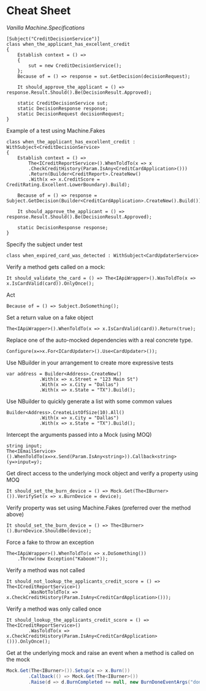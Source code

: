 # Cheat Sheet

*Vanilla Machine.Specifications*

	[Subject("CreditDecisionService")]
    class when_the_applicant_has_excellent_credit
    {
        Establish context = () =>
        {
            sut = new CreditDecisionService(); 
        };
        Because of = () => response = sut.GetDecision(decisionRequest);

        It should_approve_the_applicant = () => response.Result.Should().Be(DecisionResult.Approved);

        static CreditDecisionService sut;
        static DecisionResponse response;
        static DecisionRequest decisionRequest;
    }

Example of a test using Machine.Fakes

	class when_the_applicant_has_excellent_credit : WithSubject<CreditDecisionService>
    {
        Establish context = () =>
            The<ICreditReportService>().WhenToldTo(x => x
            .CheckCreditHistory(Param.IsAny<CreditCardApplication>()))
            .Return(Builder<CreditReport>.CreateNew()
            .With(x => x.CreditScore = CreditRating.Excellent.LowerBoundary).Build);

        Because of = () => response = Subject.GetDecision(Builder<CreditCardApplication>.CreateNew().Build());

        It should_approve_the_applicant = () => response.Result.Should().Be(DecisionResult.Approved);

        static DecisionResponse response;
    }

Specify the subject under test

	class when_expired_card_was_detected : WithSubject<CardUpdaterService> 

Verify a method gets called on a mock:

   	It should_validate_the_card = () => The<IApiWrapper>().WasToldTo(x => x.IsCardValid(card)).OnlyOnce();

Act

	Because of = () => Subject.DoSomething();

Set a return value on a fake object

	The<IApiWrapper>().WhenToldTo(x => x.IsCardValid(card)).Return(true);

Replace one of the auto-mocked dependencies with a real concrete type.

	Configure(x=>x.For<ICardUpdater>().Use<CardUpdater>());

Use NBuilder in your arrangement to create more expressive tests
      
	var address = Builder<Address>.CreateNew()
                .With(x => x.Street = "123 Main St")
                .With(x => x.City = "Dallas")
                .With(x => x.State = "TX").Build();
     

Use NBuilder to quickly generate a list with some common values

	Builder<Address>.CreateListOfSize(10).All()
                .With(x => x.City = "Dallas")
                .With(x => x.State = "TX").Build();

Intercept the arguments passed into a Mock (using MOQ)

	string input;
    The<IEmailService>().WhenToldTo(x=>x.Send(Param.IsAny<string>)).Callback<string>(y=>input=y);

Get direct access to the underlying mock object and verify a property using MOQ

	It should_set_the_burn_device = () => Mock.Get(The<IBurner>()).VerifySet(x => x.BurnDevice = device);

Verify property was set using Machine.Fakes (preferred over the method above)

	It should_set_the_burn_device = () => The<IBurner>().BurnDevice.ShouldBe(device);

Force a fake to throw an exception

	The<IApiWrapper>().WhenToldTo(x => x.DoSomething())
    	.Throw(new Exception("Kaboom!"));

Verify a method was not called

	It should_not_lookup_the_applicants_credit_score = () => The<ICreditReportService>()
            .WasNotToldTo(x => x.CheckCreditHistory(Param.IsAny<CreditCardApplication>()));

Verify a method was only called once

	It should_lookup_the_applicants_credit_score = () => The<ICreditReportService>()
            .WasToldTo(x => x.CheckCreditHistory(Param.IsAny<CreditCardApplication>())).OnlyOnce();

Get at the underlying mock and raise an event when a method is called on the mock

``` csharp
Mock.Get(The<IBurner>()).Setup(x => x.Burn())
        .Callback(() => Mock.Get(The<IBurner>())
        .Raise(d => d.BurnCompleted += null, new BurnDoneEventArgs("done")));
```